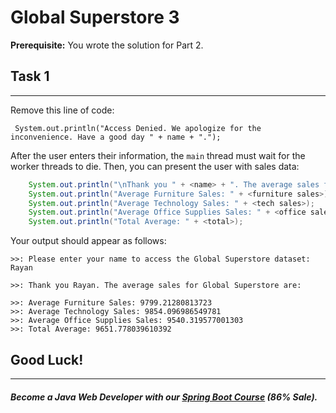 # Global Superstore 3

**Prerequisite:** You wrote the solution for Part 2.


## Task 1
-----
Remove this line of code:

     System.out.println("Access Denied. We apologize for the inconvenience. Have a good day " + name + ".");

After the user enters their information, the `main` thread must wait for the worker threads to die. Then, you can present the user with sales data:
```java
    System.out.println("\nThank you " + <name> + ". The average sales for Global Superstore are:\n");
    System.out.println("Average Furniture Sales: " + <furniture sales>);
    System.out.println("Average Technology Sales: " + <tech sales>);
    System.out.println("Average Office Supplies Sales: " + <office sales>);
    System.out.println("Total Average: " + <total>);
```

Your output should appear as follows:


```
>>: Please enter your name to access the Global Superstore dataset: Rayan

>>: Thank you Rayan. The average sales for Global Superstore are:

>>: Average Furniture Sales: 9799.21280813723
>>: Average Technology Sales: 9854.096986549781
>>: Average Office Supplies Sales: 9540.319577001303
>>: Total Average: 9651.778039610392
```
## Good Luck!
--------
##### Become a Java Web Developer with our [Spring Boot Course](https://udemy-redirect-app.herokuapp.com/spring) (86% Sale).